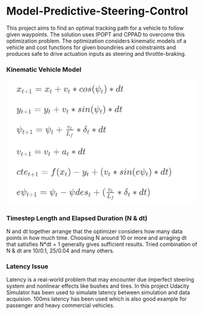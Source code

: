 # Model-Predictive-Steering-Control

This project aims to find an optimal tracking path for a vehicle to follow given waypoints. The solution uses IPOPT and CPPAD to overcome this optimization problem. The optimization considers kinematic models of a vehicle and cost functions for given boundiries and coinstraints and produces safe to drive actuation inputs as steering and throttle-braking. 


[//]: # (Image References)

[image1]: ./mpc_equations.png "Equations"


### Kinematic Vehicle Model

![Equations][image1]

### Timestep Length and Elapsed Duration (N & dt)

N and dt together arrange that the optimizer considers how many data points in how much time. Choosing N around 10 or more and arraging dt that satisfies N*dt = 1 generally gives sufficient results. Tried combination of N & dt are 10/0.1, 25/0.04 and many others.

### Latency Issue

Latency is a real-world problem that may encounter due imperfect steering system and nonlinear effects like bushes and tires. In this project Udacity Simulator has been used to simulate latency between simulation and data acquision. 100ms latency has been used which is also good example for passenger and heavy commercial vehicles.  
